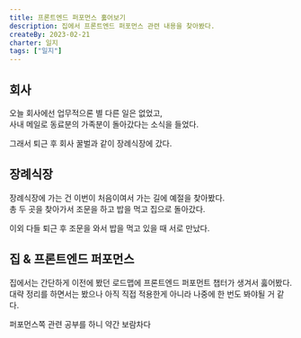 ```yaml
---
title: 프론트엔드 퍼포먼스 훓어보기
description: 집에서 프론트엔드 퍼포먼스 관련 내용을 찾아봤다.
createBy: 2023-02-21
charter: 일지
tags: ["일지"]
---
```


## 회사

오늘 회사에선 업무적으론 별 다른 일은 없었고,  
사내 메일로 동료분의 가족분이 돌아갔다는 소식을 들었다.

그래서 퇴근 후 회사 꿀벌과 같이 장례식장에 갔다.

## 장례식장

장례식장에 가는 건 이번이 처음이여서 가는 길에 예절을 찾아봤다.  
총 두 곳을 찾아가서 조문을 하고 밥을 먹고 집으로 돌아갔다.

이외 다들 퇴근 후 조문을 와서 밥을 먹고 있을 때 서로 만났다.

## 집 & 프론트엔드 퍼포먼스

집에서는 간단하게 이전에 봤던 로드맵에 프론트엔드 퍼포먼트 챕터가 생겨서 훓어봤다.  
대략 정리를 하면서는 봤으나 아직 직접 적용한게 아니라 나중에 한 번도 봐야될 거 같다.

퍼포먼스쪽 관련 공부를 하니 약간 보람차다
